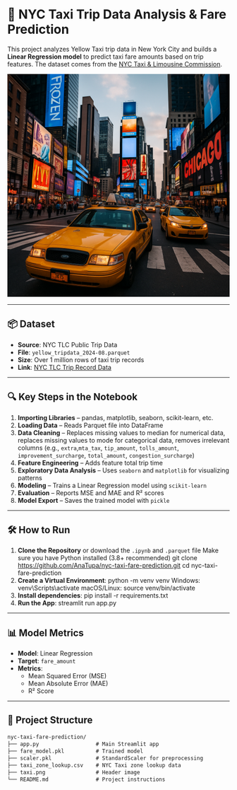 
# 🚕 NYC Taxi Trip Data Analysis & Fare Prediction

This project analyzes Yellow Taxi trip data in New York City and builds a **Linear Regression model** to predict taxi fare amounts based on trip features. The dataset comes from the [NYC Taxi & Limousine Commission](https://www.nyc.gov/site/tlc/about/tlc-trip-record-data.page).

![Cover](A_high-resolution_digital_photograph_captures_Time.png)

---

## 📦 Dataset

- **Source**: NYC TLC Public Trip Data
- **File**: `yellow_tripdata_2024-08.parquet`
- **Size**: Over 1 million rows of taxi trip records
- **Link**: [NYC TLC Trip Record Data](https://www.nyc.gov/site/tlc/about/tlc-trip-record-data.page)

---

## 🔍 Key Steps in the Notebook

1. **Importing Libraries** – pandas, matplotlib, seaborn, scikit-learn, etc.
2. **Loading Data** – Reads Parquet file into DataFrame
3. **Data Cleaning** – Replaces missing values to median for numerical data, replaces missing values to mode for categorical data, removes irrelevant columns (e.g., `extra`,`mta_tax`, `tip_amount`, `tolls_amount`, `improvement_surcharge`, `total_amount`, `congestion_surcharge`)
4. **Feature Engineering** – Adds feature total trip time
5. **Exploratory Data Analysis** – Uses `seaborn` and `matplotlib` for visualizing patterns
6. **Modeling** – Trains a Linear Regression model using `scikit-learn`
7. **Evaluation** – Reports MSE and MAE and R² scores
8. **Model Export** – Saves the trained model with `pickle`

---

## 🛠️ How to Run

1. **Clone the Repository** or download the `.ipynb` and `.parquet` file
   Make sure you have Python installed (3.8+ recommended)
   git clone https://github.com/AnaTupa/nyc-taxi-fare-prediction.git
   cd nyc-taxi-fare-prediction
2. **Create a Virtual Environment**:
   python -m venv venv
   Windows:
   venv\Scripts\activate
   macOS/Linux:
   source venv/bin/activate
4. **Install dependencies**:
   pip install -r requirements.txt
5. **Run the App**:
   streamlit run app.py

---

## 📊 Model Metrics

- **Model**: Linear Regression
- **Target**: `fare_amount`
- **Metrics**:
  - Mean Squared Error (MSE)
  - Mean Absolute Error (MAE)
  - R² Score

---

## 📁 Project Structure

```
nyc-taxi-fare-prediction/
├── app.py                  # Main Streamlit app
├── fare_model.pkl          # Trained model
├── scaler.pkl              # StandardScaler for preprocessing
├── taxi_zone_lookup.csv    # NYC Taxi zone lookup data
├── taxi.png                # Header image
└── README.md               # Project instructions
```
